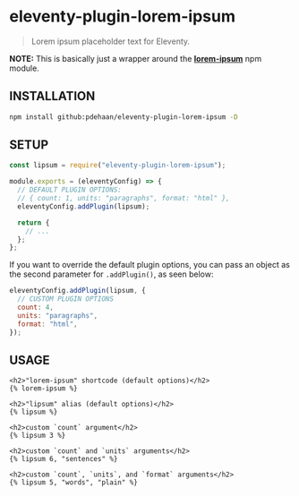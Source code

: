 # eleventy-plugin-lorem-ipsum

> Lorem ipsum placeholder text for Eleventy.

**NOTE:** This is basically just a wrapper around the [**lorem-ipsum**](https://www.npmjs.com/package/lorem-ipsum) npm module.

## INSTALLATION

```sh
npm install github:pdehaan/eleventy-plugin-lorem-ipsum -D
```

## SETUP

```js
const lipsum = require("eleventy-plugin-lorem-ipsum");

module.exports = (eleventyConfig) => {
  // DEFAULT PLUGIN OPTIONS:
  // { count: 1, units: "paragraphs", format: "html" },
  eleventyConfig.addPlugin(lipsum);

  return {
    // ...
  };
};
```

If you want to override the default plugin options, you can pass an object as the second parameter for `.addPlugin()`, as seen below:

```js
eleventyConfig.addPlugin(lipsum, {
  // CUSTOM PLUGIN OPTIONS
  count: 4,
  units: "paragraphs",
  format: "html",
});
```

## USAGE

```liquid
<h2>"lorem-ipsum" shortcode (default options)</h2>
{% lorem-ipsum %}

<h2>"lipsum" alias (default options)</h2>
{% lipsum %}

<h2>custom `count` argument</h2>
{% lipsum 3 %}

<h2>custom `count` and `units` arguments</h2>
{% lipsum 6, "sentences" %}

<h2>custom `count`, `units`, and `format` arguments</h2>
{% lipsum 5, "words", "plain" %}
```
